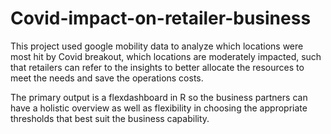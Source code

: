 # Covid-impact-on-retailer-business
This project used google mobility data to analyze which locations were most hit by Covid breakout, which locations are moderately impacted, such that retailers can refer to the insights to better allocate the resources to meet the needs and save the operations costs.

The primary output is a flexdashboard in R so the business partners can have a holistic overview as well as flexibility in choosing the appropriate thresholds that best suit the business capability.
